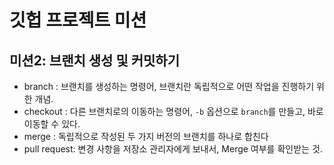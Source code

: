 # 깃헙 프로젝트 미션

## 미션2: 브랜치 생성 및 커밋하기

- branch : 브랜치를 생성하는 명령어, 브랜치란 독립적으로 어떤 작업을 진행하기 위한 개념.
- checkout : 다른 브랜치로의 이동하는 명령어, `-b` 옵션으로 `branch`를 만들고, 바로 이동할 수 있다.
- merge : 독립적으로 작성된 두 가지 버전의 브랜치를 하나로 합친다
- pull request: 변경 사항을 저장소 관리자에게 보내서, Merge 여부를 확인받는 것.